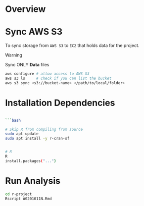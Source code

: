 # Overview


# Sync AWS S3

To sync storage from `AWS S3` to `EC2` that holds data for the project. 

> [!WARNING]  
> Sync ONLY **Data** files

```bash
aws configure # allow access to AWS S3
aws s3 ls     # check if you can list the bucket
aws s3 sync <s3://bucket-name> </path/to/local/folder>
```

# Installation Dependencies

```bash

```bash

# Skip R from compiling from source
sudo apt update
sudo apt install -y r-cran-sf


# R 
R 
install.packages("...")

```

# Run Analysis

```bash
cd r-project
Rscript A0201011N.Rmd

```
